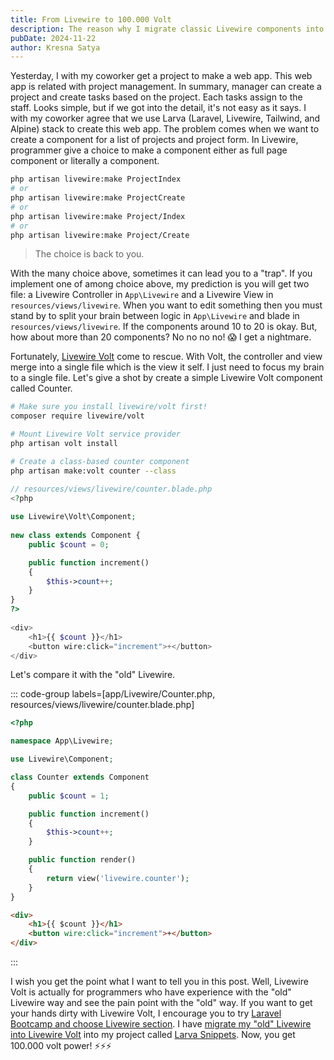 ```yaml
---
title: From Livewire to 100.000 Volt
description: The reason why I migrate classic Livewire components into Livewire Volt components.
pubDate: 2024-11-22
author: Kresna Satya
---
```


Yesterday, I with my coworker get a project to make a web app. This web app is related with project management. In summary, manager can create a project and create tasks based on the project. Each tasks assign to the staff. Looks simple, but if we got into the detail, it's not easy as it says. I with my coworker agree that we use Larva (Laravel, Livewire, Tailwind, and Alpine) stack to create this web app. The problem comes when we want to create a component for a list of projects and project form. In Livewire, programmer give a choice to make a component either as full page component or literally a component.

```sh
php artisan livewire:make ProjectIndex
# or
php artisan livewire:make ProjectCreate
# or
php artisan livewire:make Project/Index
# or
php artisan livewire:make Project/Create
```

> The choice is back to you.

With the many choice above, sometimes it can lead you to a "trap". If you implement one of among choice above, my prediction is you will get two file: a Livewire Controller in `App\Livewire` and a Livewire View in `resources/views/livewire`. When you want to edit something then you must stand by to split your brain between logic in `App\Livewire` and blade in `resources/views/livewire`. If the components around 10 to 20 is okay. But, how about more than 20 components? No no no no! 😱 I get a nightmare.

Fortunately, [Livewire Volt](https://livewire.laravel.com/docs/volt) come to rescue. With Volt, the controller and view merge into a single file which is the view it self. I just need to focus my brain to a single file. Let's give a shot by create a simple Livewire Volt component called Counter.

```sh
# Make sure you install livewire/volt first!
composer require livewire/volt
```

```sh
# Mount Livewire Volt service provider
php artisan volt install
```

```sh
# Create a class-based counter component
php artisan make:volt counter --class
```

```php
// resources/views/livewire/counter.blade.php
<?php
 
use Livewire\Volt\Component;
 
new class extends Component {
    public $count = 0;

    public function increment()
    {
        $this->count++;
    }
}
?>
 
<div>
    <h1>{{ $count }}</h1>
    <button wire:click="increment">+</button>
</div>
```

Let's compare it with the "old" Livewire.

::: code-group labels=[app/Livewire/Counter.php, resources/views/livewire/counter.blade.php]

```php
<?php

namespace App\Livewire;

use Livewire\Component;

class Counter extends Component
{
    public $count = 1;

    public function increment()
    {
        $this->count++;
    }

    public function render()
    {
        return view('livewire.counter');
    }
}
```

```html
<div>
    <h1>{{ $count }}</h1>
    <button wire:click="increment">+</button>
</div>
```

:::

I wish you get the point what I want to tell you in this post. Well, Livewire Volt is actually for programmers who have experience with the "old" Livewire way and see the pain point with the "old" way. If you want to get your hands dirty with Livewire Volt, I encourage you to try [Laravel Bootcamp and choose Livewire section](https://bootcamp.laravel.com/livewire/installation). I have [migrate my "old" Livewire into Livewire Volt](https://youtu.be/Hffc1zi29Ts) into my project called [Larva Snippets](https://larva-snippets.fly.dev). Now, you get 100.000 volt power! ⚡️⚡️⚡️